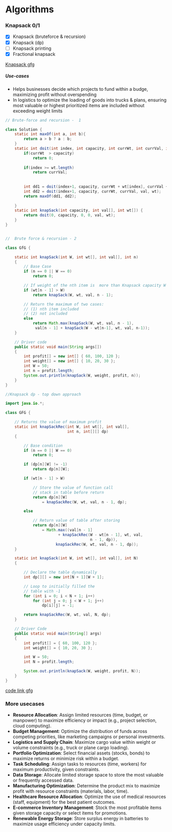 # Algorithms

### Knapsack 0/1
 - [x] Knapsack  (bruteforce & recursion)
 - [x] Knapsack (dp)
 - [ ] Knapsack printing
 - [x] Fractional knapsack

 [Knapsack gfg](https://www.geeksforgeeks.org/0-1-knapsack-problem-dp-10/)

##### Use-cases
- Helps businesses decide which projects to fund within a budge, maximizing profit without overspending
- In logistics to optimize the loading of goods into trucks & plans, ensuring most valuable or highest prioritized items are included without exceeding weight limits

``` java
// Brute-force and recursion -  1

class Solution {
    static int maxOf(int a, int b){
        return a > b ? a : b;
    }
    static int doit(int index, int capacity, int currWt, int currVal, int val[], int wt[]){
        if(currWt  > capacity)
            return 0;
        
        if(index >= wt.length)
            return currVal;
  
        
        int dd1 = doit(index+1, capacity, currWt + wt[index], currVal + val[index], val, wt);
        int dd2 = doit(index+1, capacity, currWt, currVal, val, wt);
        return maxOf(dd1, dd2);
        
    }
    static int knapSack(int capacity, int val[], int wt[]) {
        return doit(0, capacity, 0, 0, val, wt);
    }
}

```

```java 

//  Brute force & recursion - 2

class GfG {

    static int knapSack(int W, int wt[], int val[], int n)
    {
        // Base Case
        if (n == 0 || W == 0)
            return 0;

        // If weight of the nth item is  more than Knapsack capacity W then this item cannot be included in the optimal solution
        if (wt[n - 1] > W)
            return knapSack(W, wt, val, n - 1);

        // Return the maximum of two cases:
        // (1) nth item included
        // (2) not included
        else
            return Math.max(knapSack(W, wt, val, n - 1), 
             val[n - 1] + knapSack(W - wt[n-1], wt, val, n-1));
    }

    // Driver code
    public static void main(String args[])
    {
        int profit[] = new int[] { 60, 100, 120 };
        int weight[] = new int[] { 10, 20, 30 };
        int W = 50;
        int n = profit.length;
        System.out.println(knapSack(W, weight, profit, n));
    }
}

```

```java
//Knapsack dp - top down approach

import java.io.*;

class GFG {

    // Returns the value of maximum profit
    static int knapSackRec(int W, int wt[], int val[],
                           int n, int[][] dp)
    {

        // Base condition
        if (n == 0 || W == 0)
            return 0;

        if (dp[n][W] != -1)
            return dp[n][W];

        if (wt[n - 1] > W)

            // Store the value of function call
            // stack in table before return
            return dp[n][W]
                = knapSackRec(W, wt, val, n - 1, dp);

        else

            // Return value of table after storing
            return dp[n][W]
                = Math.max((val[n - 1]
                       + knapSackRec(W - wt[n - 1], wt, val,
                                     n - 1, dp)),
                      knapSackRec(W, wt, val, n - 1, dp));
    }

    static int knapSack(int W, int wt[], int val[], int N)
    {

        // Declare the table dynamically
        int dp[][] = new int[N + 1][W + 1];

        // Loop to initially filled the
        // table with -1
        for (int i = 0; i < N + 1; i++)
            for (int j = 0; j < W + 1; j++)
                dp[i][j] = -1;

        return knapSackRec(W, wt, val, N, dp);
    }

    // Driver Code
    public static void main(String[] args)
    {
        int profit[] = { 60, 100, 120 };
        int weight[] = { 10, 20, 30 };

        int W = 50;
        int N = profit.length;

        System.out.println(knapSack(W, weight, profit, N));
    }
}

```

[code link gfg](https://www.geeksforgeeks.org/problems/0-1-knapsack-problem0945/1?itm_source=geeksforgeeks&itm_medium=article&itm_campaign=practice_card)


### More usecases

- **Resource Allocation**: Assign limited resources (time, budget, or manpower) to maximize efficiency or impact (e.g., project selection, cloud computing).
- **Budget Management**: Optimize the distribution of funds across competing priorities, like marketing campaigns or personal investments.
- **Logistics and Supply Chain**: Maximize cargo value within weight or volume constraints (e.g., truck or plane cargo loading).
- **Portfolio Optimization**: Select financial assets (stocks, bonds) to maximize returns or minimize risk within a budget.
- **Task Scheduling**: Assign tasks to resources (time, workers) for maximum productivity, given constraints.
- **Data Storage**: Allocate limited storage space to store the most valuable or frequently accessed data.
- **Manufacturing Optimization**: Determine the product mix to maximize profit with resource constraints (materials, labor, time).
- **Healthcare Resource Allocation**: Optimize the use of medical resources (staff, equipment) for the best patient outcomes.
- **E-commerce Inventory Management**: Stock the most profitable items given storage capacity or select items for promotions.
- **Renewable Energy Storage**: Store surplus energy in batteries to maximize usage efficiency under capacity limits.
